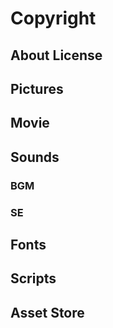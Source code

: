 # Copyright

## About License

## Pictures

## Movie

## Sounds

### BGM

### SE

## Fonts

## Scripts

## Asset Store